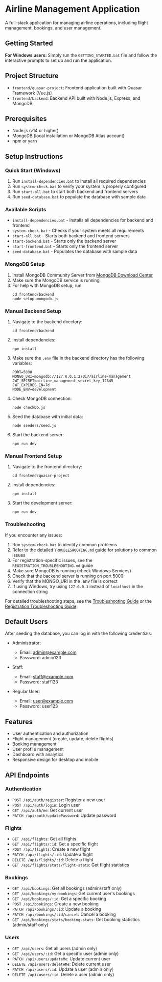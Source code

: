# Airline Management Application

A full-stack application for managing airline operations, including flight management, bookings, and user management.

## Getting Started

**For Windows users:** Simply run the `GETTING_STARTED.bat` file and follow the interactive prompts to set up and run the application.

## Project Structure

- `frontend/quasar-project`: Frontend application built with Quasar Framework (Vue.js)
- `frontend/backend`: Backend API built with Node.js, Express, and MongoDB

## Prerequisites

- Node.js (v14 or higher)
- MongoDB (local installation or MongoDB Atlas account)
- npm or yarn

## Setup Instructions

### Quick Start (Windows)

1. Run `install-dependencies.bat` to install all required dependencies
2. Run `system-check.bat` to verify your system is properly configured
3. Run `start-all.bat` to start both backend and frontend servers
4. Run `seed-database.bat` to populate the database with sample data

### Available Scripts

- `install-dependencies.bat` - Installs all dependencies for backend and frontend
- `system-check.bat` - Checks if your system meets all requirements
- `start-all.bat` - Starts both backend and frontend servers
- `start-backend.bat` - Starts only the backend server
- `start-frontend.bat` - Starts only the frontend server
- `seed-database.bat` - Populates the database with sample data

### MongoDB Setup

1. Install MongoDB Community Server from [MongoDB Download Center](https://www.mongodb.com/try/download/community)
2. Make sure the MongoDB service is running
3. For help with MongoDB setup, run:
   ```
   cd frontend/backend
   node setup-mongodb.js
   ```

### Manual Backend Setup

1. Navigate to the backend directory:
   ```
   cd frontend/backend
   ```

2. Install dependencies:
   ```
   npm install
   ```

3. Make sure the `.env` file in the backend directory has the following variables:
   ```
   PORT=5000
   MONGO_URI=mongodb://127.0.0.1:27017/airline-management
   JWT_SECRET=airline_management_secret_key_12345
   JWT_EXPIRES_IN=7d
   NODE_ENV=development
   ```

4. Check MongoDB connection:
   ```
   node checkDb.js
   ```

5. Seed the database with initial data:
   ```
   node seeders/seed.js
   ```

6. Start the backend server:
   ```
   npm run dev
   ```

### Manual Frontend Setup

1. Navigate to the frontend directory:
   ```
   cd frontend/quasar-project
   ```

2. Install dependencies:
   ```
   npm install
   ```

3. Start the development server:
   ```
   npm run dev
   ```

### Troubleshooting

If you encounter any issues:

1. Run `system-check.bat` to identify common problems
2. Refer to the detailed `TROUBLESHOOTING.md` guide for solutions to common issues
3. For registration-specific issues, see the `REGISTRATION_TROUBLESHOOTING.md` guide
4. Make sure MongoDB is running (check Windows Services)
5. Check that the backend server is running on port 5000
6. Verify that the MONGO_URI in the .env file is correct
7. If using Windows, try using `127.0.0.1` instead of `localhost` in the connection string

For detailed troubleshooting steps, see the [Troubleshooting Guide](TROUBLESHOOTING.md) or the [Registration Troubleshooting Guide](REGISTRATION_TROUBLESHOOTING.md).

## Default Users

After seeding the database, you can log in with the following credentials:

- Administrator:
  - Email: admin@example.com
  - Password: admin123

- Staff:
  - Email: staff@example.com
  - Password: staff123

- Regular User:
  - Email: user@example.com
  - Password: user123

## Features

- User authentication and authorization
- Flight management (create, update, delete flights)
- Booking management
- User profile management
- Dashboard with analytics
- Responsive design for desktop and mobile

## API Endpoints

### Authentication

- `POST /api/auth/register`: Register a new user
- `POST /api/auth/login`: Login user
- `GET /api/auth/me`: Get current user
- `PATCH /api/auth/updatePassword`: Update password

### Flights

- `GET /api/flights`: Get all flights
- `GET /api/flights/:id`: Get a specific flight
- `POST /api/flights`: Create a new flight
- `PATCH /api/flights/:id`: Update a flight
- `DELETE /api/flights/:id`: Delete a flight
- `GET /api/flights/stats/flight-stats`: Get flight statistics

### Bookings

- `GET /api/bookings`: Get all bookings (admin/staff only)
- `GET /api/bookings/my-bookings`: Get current user's bookings
- `GET /api/bookings/:id`: Get a specific booking
- `POST /api/bookings`: Create a new booking
- `PATCH /api/bookings/:id`: Update a booking
- `PATCH /api/bookings/:id/cancel`: Cancel a booking
- `GET /api/bookings/stats/booking-stats`: Get booking statistics (admin/staff only)

### Users

- `GET /api/users`: Get all users (admin only)
- `GET /api/users/:id`: Get a specific user (admin only)
- `PATCH /api/users/updateMe`: Update current user
- `DELETE /api/users/deleteMe`: Delete current user
- `PATCH /api/users/:id`: Update a user (admin only)
- `DELETE /api/users/:id`: Delete a user (admin only)